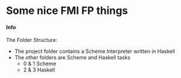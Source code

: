 # Some nice FMI FP things

#### Info

The Folder Structure:
* The project folder contains a Scheme Interpreter written in Haskell
* The other folders are Scheme and Haskell tasks
    - 0 & 1 Scheme
    - 2 & 3 Haskell
